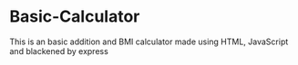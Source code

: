 # Basic-Calculator
This is an basic addition and BMI calculator made using HTML, JavaScript and blackened   by express
